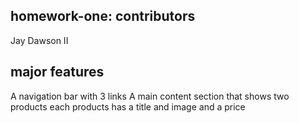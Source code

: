 ## homework-one: contributors

Jay Dawson II

## major features

A navigation bar with 3 links
A main content section that shows two products
each products has a title and image and a price
